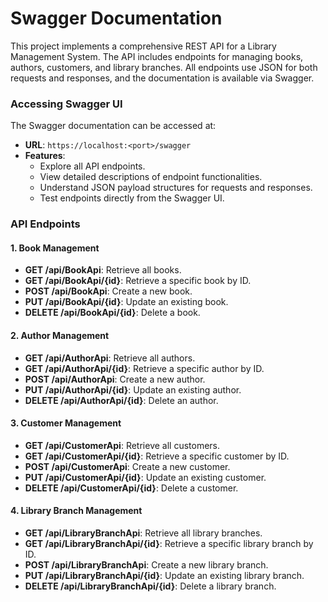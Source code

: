 
# Swagger Documentation

This project implements a comprehensive REST API for a Library Management System. The API includes endpoints for managing books, authors, customers, and library branches. All endpoints use JSON for both requests and responses, and the documentation is available via Swagger.

### Accessing Swagger UI

The Swagger documentation can be accessed at:

- **URL**: `https://localhost:<port>/swagger`
- **Features**:
  - Explore all API endpoints.
  - View detailed descriptions of endpoint functionalities.
  - Understand JSON payload structures for requests and responses.
  - Test endpoints directly from the Swagger UI.

### API Endpoints

#### 1. Book Management
- **GET /api/BookApi**: Retrieve all books.
- **GET /api/BookApi/{id}**: Retrieve a specific book by ID.
- **POST /api/BookApi**: Create a new book.
- **PUT /api/BookApi/{id}**: Update an existing book.
- **DELETE /api/BookApi/{id}**: Delete a book.

#### 2. Author Management
- **GET /api/AuthorApi**: Retrieve all authors.
- **GET /api/AuthorApi/{id}**: Retrieve a specific author by ID.
- **POST /api/AuthorApi**: Create a new author.
- **PUT /api/AuthorApi/{id}**: Update an existing author.
- **DELETE /api/AuthorApi/{id}**: Delete an author.

#### 3. Customer Management
- **GET /api/CustomerApi**: Retrieve all customers.
- **GET /api/CustomerApi/{id}**: Retrieve a specific customer by ID.
- **POST /api/CustomerApi**: Create a new customer.
- **PUT /api/CustomerApi/{id}**: Update an existing customer.
- **DELETE /api/CustomerApi/{id}**: Delete a customer.

#### 4. Library Branch Management
- **GET /api/LibraryBranchApi**: Retrieve all library branches.
- **GET /api/LibraryBranchApi/{id}**: Retrieve a specific library branch by ID.
- **POST /api/LibraryBranchApi**: Create a new library branch.
- **PUT /api/LibraryBranchApi/{id}**: Update an existing library branch.
- **DELETE /api/LibraryBranchApi/{id}**: Delete a library branch.
